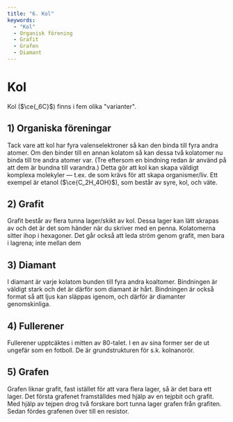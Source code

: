 ```yaml
---
title: "6. Kol"
keywords:
  - "Kol"
  - Organisk förening
  - Grafit
  - Grafen
  - Diamant
---
```



# Kol
Kol ($\ce{_6C}$) finns i fem olika "varianter".

## 1) Organiska föreningar
Tack vare att kol har fyra valenselektroner så kan den binda till fyra andra atomer. Om den binder till en annan kolatom så kan dessa två kolatomer nu binda till tre andra atomer var. (Tre eftersom en bindning redan är använd på att dem är bundna till varandra.) Detta gör att kol kan skapa väldigt komplexa molekyler — t.ex. de som krävs för att skapa organismer/liv. Ett exempel är etanol ($\ce{C_2H_4OH}$), som består av syre, kol, och väte.

## 2) Grafit
Grafit består av flera tunna lager/skikt av kol. Dessa lager kan lätt skrapas av och det är det som händer när du skriver med en penna. Kolatomerna sitter ihop i hexagoner. Det går också att leda ström genom grafit, men bara i lagrena; inte mellan dem

## 3) Diamant
I diamant är varje kolatom bunden till fyra andra koaltomer. Bindningen är väldigt stark och det är därför som diamant är hårt. Bindningen är också format så att ljus kan släppas igenom, och därför är diamanter genomskinliga.

## 4) Fullerener
Fullerener upptcäktes i mitten av 80-talet. I en av sina former ser de ut ungefär som en fotboll. De är grundstrukturen för s.k. kolnanorör.

## 5) Grafen
Grafen liknar grafit, fast istället för att vara flera lager, så är det bara ett lager. Det första grafenet framställdes med hjälp av en tejpbit och grafit. Med hjälp av tejpen drog två forskare bort tunna lager grafen från grafiten. Sedan fördes grafenen över till en resistor.